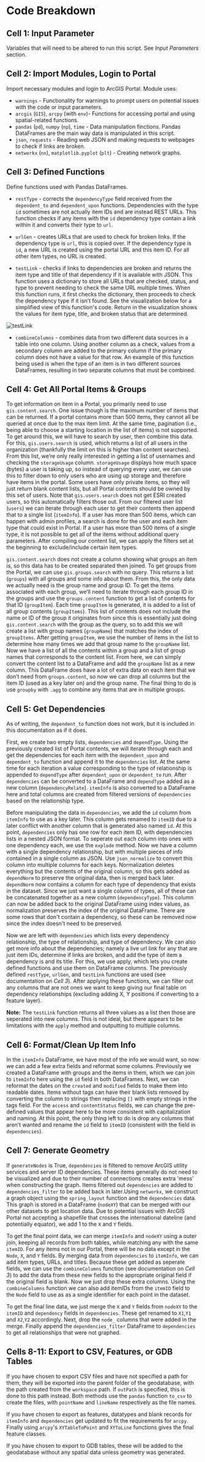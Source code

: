 # Code Breakdown
## Cell 1: Input Parameter
Variables that will need to be altered to run this script. See *Input Parameters* section.

## Cell 2: Import Modules, Login to Portal
Import necessary modules and login to ArcGIS Portal. Module uses:
- `warnings` - Functionality for warnings to prompt users on potential issues with the code or input parameters.
- `arcgis` (`GIS`), `arcpy` (with `env`)- Functions for accessing portal and using spatial-related functions.
- `pandas` (`pd`), `numpy` (`np`), `time` - Data manipulation finctions. Pandas DataFrames are the main way data is manipulated in this script.
- `json`, `requests` - Reading web JSON and making requests to webpages to check if links are broken.
- `networkx` (`nx`), `matplotlib.pyplot` (`plt`) - Creating network graphs.

## Cell 3: Defined Functions
Define functions used with Pandas DataFrames.
- `restType` - corrects the `dependencyType` field received from the `dependent_to` and `dependent_upon` functions. Dependencies with the type `id` sometimes are not actually item IDs and are instead REST URLs. This function checks if any items with the `id` dependency type contain a link within it and converts their type to `url`.

- `urlGen` - creates URLs that are used to check for broken links. If the dependency type is `url`, this is copied over. If the dependency type is `id`, a new URL is created using the portal URL and this item ID. For all other item types, no URL is created.
- `testLink` - checks if links to dependencies are broken and returns the item type and title of that dependency if it is available with JSON. This function uses a dictionary to store all URLs that are checked, status, and type to prevent needing to check the same URL multiple times. When this function runs, it first checks the dictionary, then proceeds to check the dependency type if it isn’t found. See the visualization below for a simplified view of this function's code. Return in the visualization shows the values for item type, title, and broken status that are determined.

![testLink](testLink_simplified.png)

- `combineColumns` - combines data from two different data sources in a table into one column. Using another column as a check, values from a secondary column are added to the primary column if the primary column does not have a value for that row. An example of this function being used is when the type of an item is in two different sources DataFrames, resulting in two separate columns that must be combined.



## Cell 4: Get All Portal Items & Groups
To get information on item in a Portal, you primarily need to use `gis.content.search`. One issue though is the maximum number of items that can be returned. If a portal contains more than 500 items, they cannot all be queried at once due to the max item limit. At the same time, pagination (i.e., being able to choose a starting location in the list of items) is not supported. To get around this, we will have to search by user, then combine this data. For this, `gis.users.search` is used, which returns a list of all users in the organization (thankfully the limit on this is higher than content searches). From this list, we’re only really interested in getting a list of usernames and checking the `storageUsage` column. `storageUsage` displays how much space (bytes) a user is taking up, so instead of querying every user, we can use this to filter down to only users who are using up storage and therefore have items in the portal. Some users have only private items, so they will just return blank content lists, but all Portal contents should be owned by this set of users. Note that `gis.users.search` does not get ESRI created users, so this automatically filters those out. From our filtered user list (`users`) we can iterate through each user to get their contents then append that to a single list (`itemInfo`). If a user has more than 500 items, which can happen with admin profiles, a search is done for the user and each item type that could exist in Portal. If a user has more than 500 items of a single type, it is not possible to get all of the items without additional query parameters. After compiling our content list, we can apply the filters set at the beginning to exclude/include certain item types.

`gis.content.search` does not create a column showing what groups an item is, so this data has to be created separated then joined. To get groups from the Portal, we can use `gis.groups.search` with no query. This returns a list (`groups`) with all groups and some info about them. From this, the only data we actually need is the group name and group ID. To get the items associated with each group, we’ll need to iterate through each group ID in the groups and use the `groups.content` function to get a list of contents for that ID (`groupItem`). Each time `groupItem` is generated, it is added to a list of all group contents (`groupItems`). This list of contents does not include the name or ID of the group it originates from since this is essentially just doing `gis.content.search` with the group as the query, so to add this we will create a list with group names (`groupName`) that matches the index of `groupItems`. After getting `groupItem`, we use the number of items in the list to determine how many times we add that group name to the `groupName` list. Now we have a list of all the contents within a group and a list of group names that corresponds to the content list. From here, we can simply convert the content list to a DataFrame and add the `groupName` list as a new column. This DataFrame does have a lot of extra data on each item that we don’t need from `groups.content`, so now we can drop all columns but the item ID (used as a key later on) and the group name. The final thing to do is use `groupby` with `.agg` to combine any items that are in multiple groups.

## Cell 5: Get Dependencies
As of writing, the `dependent_to` function does not work, but it is included in this documentation as if it does.

First, we create two empty lists, `dependencies` and `dependType`. Using the previously created list of Portal contents, we will iterate through each and get the dependencies for each item with the `dependent_upon` and `dependent_to` function and append it to the `dependencies` list. At the same time for each iteration a value corresponding to the type of relationship is appended to `dependType` after `dependent_upon` or `dependent_to` run. After `dependencies` can be converted to a DataFrame and `dependType` added as a new column (`dependencyRelate`). `itemInfo` is also converted to a DataFrame here and total columns are created from filtered versions of `dependencies` based on the relationship type. 

Before manipulating the data in `dependencies`, we add the `id` column from `itemInfo` to use as a key later. This column gets renamed to `itemID` due to a later conflict with another column that is generated also named `id`. At this point, `dependencies` only has one row for each item ID, with dependencies lists in a nested JSON format. To seperate out each column into ones with one dependency each, we use the `explode` method. Now we have a column with a single dependency relationship, but with multiple pieces of info contained in a single column as JSON. Use `json_normalize` to convert this column into multiple columns for each keys. Normalization deletes everything but the contents of the original column, so this gets added as `dependNorm` to preserve the original data, then is merged back later. `dependNorm` now contains a column for each type of dependency that exists in the dataset. Since we just want a single column of types, all of these can be concatenated together as a new column (`dependencyType`). This column can now be added back to the original DataFrame using index values, as normalization preserves the index of the original DataFrame. There are some rows that don't contain a dependency, so these can be removed now since the index doesn't need to be preserved.



Now we are left with `dependencies` which lists every dependency relationship, the type of relationship, and type of dependency. We can also get more info about the dependencies; namely a live url link for any that are just item IDs, determine if links are broken, and add the type of item a dependency is and its title. For this, we use apply, which lets you create defined functions and use them on DataFrame columns. The previously defined `restType`, `urlGen`, and `testLink` functions are used (see documentation on *Cell 3*). After applying these functions, we can filter out any columns that are not ones we want to keep giving our final table on dependency relationships (excluding adding X, Y positions if converting to a feature layer).

**Note:** The `testLink` function returns all three values as a list then those are seperated into new columns. This is not ideal, but there appears to be limitations with the `apply` method and outputting to multiple columns.

## Cell 6: Format/Clean Up Item Info
In the `itemInfo` DataFrame, we have most of the info we would want, so now we can add a few extra fields and reformat some columns. Previously we created a DataFrame with groups and the items in them, which we can join to `itemInf`o here using the `id` field in both DataFrames. Next, we can reformat the dates on the `created` and `modified` fields to make them into readable dates. Items without tags can have their blank lists removed by converting the column to strings then replacing `[]` with empty strings in the tags field. For the `access` and `contentStatus` fields, we can change the pre-defined values that appear here to be more consistent with capitalization and naming. At this point, the only thing left to do is drop any columns that aren’t wanted and rename the `id` field to `itemID` (consistent with the field in `dependencies`). 

## Cell 7: Generate Geometry
If `generateNodes` is True, `dependencies` is filtered to remove ArcGIS utility services and server ID dependencies. These items generally do not need to be visualized and due to their number of connections creates extra 'mess' when constructing the graph. Items filtered out `dependencies` are added to `dependencies_filter` to be added back in later.Using `networkx`, we construct a graph object using the  `spring_layout` function and the `dependencies` data. This graph is stored in a DataFrame (`nodeXY`) that can be merged with our other datasets to get location data. Due to potential issues with ArcGIS Portal not accepting a shapefile that crosses the international dateline (and potentially equator), we add 1 to the `X` and `Y` fields. 

To get the final point data, we can merge `itemInfo` and `nodeXY` using a outer join, keeping all records from both tables, while matching any with the same `itemID`. For any items not in our Portal, there will be no data except in the `Node`, `X`, and `Y` fields. By merging data from `dependencies` to `itemInfo`, we can add item types, URLs, and titles. Because these get added as seperate fields, we can use the `combineColumns` function (see documentation on *Cell 3*) to add the data from these new fields to the appropriate original field if the original field is blank. Now we just drop these extra columns. Using the `combineColumns` function we can also add itemIDs from the `itemID` field to the `Node` field to use as as a single identifier for each point in the dataset. 

To get the final line data, we just merge the `X` and `Y` fields from `nodeXY` to the `itemID` and `dependency` fields in `dependencies`. These get renamed to `X1`,`Y1` and `X2`,`Y2` accordingly. Next, drop the `node_` columns that were added in the merge. Finally append the `dependencies_filter` DataFrame to `dependencies` to get all relationships that were not graphed.

## Cells 8-11: Export to CSV, Features, or GDB Tables
If you have chosen to export CSV files and have not specified a path for them, they will be exported into the parent folder of the geodatabase, with the path created from the `workspace` path. If `outPath` is specified, this is done to this path instead. Both methods use the `pandas` function `to_csv` to create the files, with `pointName` and `lineName` respectively as the file names.

If you have chosen to export as features, datatypes and blank records for `itemInfo` and `dependencies` get updated to fit the requirements for `arcpy`. Finally using `arcpy`'s `XYTableToPoint` and `XYToLine` functions gives the final feature classes. 

If you have chosen to export to GDB tables, these will be added to the geodatabase without any spatial data unless geometry was generated. 